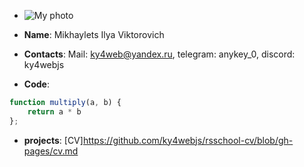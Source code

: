 * ![My photo](https://disk.yandex.ru/i/ONhBK2hw-EeWNg)

* **Name**:
Mikhaylets Ilya Viktorovich


* **Contacts**:
Mail: ky4web@yandex.ru, telegram: anykey_0, discord: ky4webjs


* **Code**:
```javascript
function multiply(a, b) {
    return a * b
};
```

* **projects**:
[CV]https://github.com/ky4webjs/rsschool-cv/blob/gh-pages/cv.md